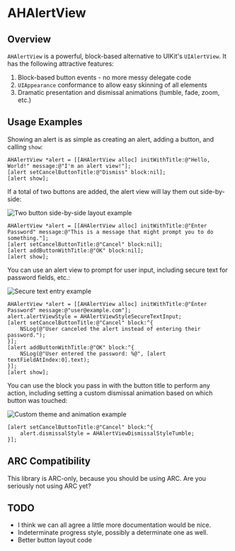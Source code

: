 # AHAlertView

## Overview

`AHAlertView` is a powerful, block-based alternative to UIKit's `UIAlertView`. It has the following attractive features:

 1. Block-based button events - no more messy delegate code
 2. `UIAppearance` conformance to allow easy skinning of all elements
 3. Dramatic presentation and dismissal animations (tumble, fade, zoom, etc.)

## Usage Examples

Showing an alert is as simple as creating an alert, adding a button, and calling `show`:

    AHAlertView *alert = [[AHAlertView alloc] initWithTitle:@"Hello, World!" message:@"I'm an alert view!"];
    [alert setCancelButtonTitle:@"Dismiss" block:nil];
    [alert show];

If a total of two buttons are added, the alert view will lay them out side-by-side:

![Two button side-by-side layout example](https://dl.dropbox.com/u/13103695/Screenshots/AHAlertView-TwoButtons.png)

    AHAlertView *alert = [[AHAlertView alloc] initWithTitle:@"Enter Password" message:@"This is a message that might prompt you to do something."];
    [alert setCancelButtonTitle:@"Cancel" block:nil];
    [alert addButtonWithTitle:@"OK" block:nil];
    [alert show];

You can use an alert view to prompt for user input, including secure text for password fields, etc.:

![Secure text entry example](https://dl.dropbox.com/u/13103695/Screenshots/AHAlertView-SecureTextInput.png)

    AHAlertView *alert = [[AHAlertView alloc] initWithTitle:@"Enter Password" message:@"user@example.com"];
    alert.alertViewStyle = AHAlertViewStyleSecureTextInput;
    [alert setCancelButtonTitle:@"Cancel" block:^{
    	NSLog(@"User canceled the alert instead of entering their password.");
    }];
    [alert addButtonWithTitle:@"OK" block:^{
    	NSLog(@"User entered the password: %@", [alert textFieldAtIndex:0].text);
    }];
    [alert show];

You can use the block you pass in with the button title to perform any action, including setting a custom dismissal animation based on which button was touched:

![Custom theme and animation example](https://dl.dropbox.com/u/13103695/Screenshots/AHAlertView-Tumble.gif)

    [alert setCancelButtonTitle:@"Cancel" block:^{
	    alert.dismissalStyle = AHAlertViewDismissalStyleTumble;
    }];
    
## ARC Compatibility

This library is ARC-only, because you should be using ARC. Are you seriously not using ARC yet?

## TODO

 - I think we can all agree a little more documentation would be nice.
 - Indeterminate progress style, possibly a determinate one as well.
 - Better button layout code
